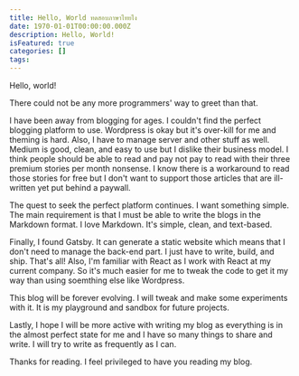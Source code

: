 ```yaml
---
title: Hello, World ทดสอบภาษาไทยไง
date: 1970-01-01T00:00:00.000Z
description: Hello, World!
isFeatured: true
categories: []
tags:
---
```


Hello, world!

There could not be any more programmers' way to greet than that.

I have been away from blogging for ages. I couldn't find the perfect blogging platform to use. Wordpress is okay but it's over-kill for me and theming is hard. Also, I have to manage server and other stuff as well. Medium is good, clean, and easy to use but I dislike their business model. I think people should be able to read and pay not pay to read with their three premium stories per month nonsense. I know there is a workaround to read those stories for free but I don't want to support those articles that are ill-written yet put behind a paywall.

The quest to seek the perfect platform continues. I want something simple. The main requirement is that I must be able to write the blogs in the Markdown format. I love Markdown. It's simple, clean, and text-based.

Finally, I found Gatsby. It can generate a static website which means that I don't need to manage the back-end part. I just have to write, build, and ship. That's all! Also, I'm familiar with React as I work with React at my current company. So it's much easier for me to tweak the code to get it my way than using soemthing else like Wordpress.

This blog will be forever evolving. I will tweak and make some experiments with it. It is my playground and sandbox for future projects.

Lastly, I hope I will be more active with writing my blog as everything is in the almost perfect state for me and I have so many things to share and write. I will try to write as frequently as I can.

Thanks for reading. I feel privileged to have you reading my blog.
